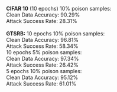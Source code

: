 <b>CIFAR 10</b> (10 epochs) 10% poison samples:<br/>
Clean Data Accuracy: 90.29%<br/>
Attack Success Rate: 28.31%<br/>
<br/>
<b>GTSRB:</b>
10 epochs 10% poison samples:<br/>
Clean Data Accuracy: 96.81%<br/>
Attack Success Rate: 58.34%<br/>
10 epochs 5% poison samples:<br/>
Clean Data Accuracy: 97.34%<br/>
Attack Success Rate: 26.42%<br/>
5 epochs 10% poison samples:<br/>
Clean Data Accuracy: 95.12%<br/>
Attack Success Rate: 61.01%<br/>
